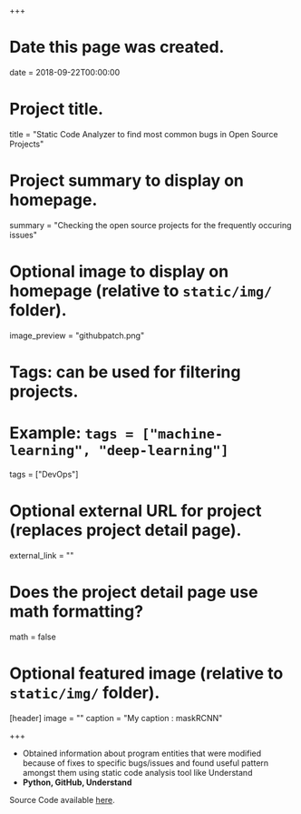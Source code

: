 +++
# Date this page was created.
date = 2018-09-22T00:00:00

# Project title.
title = "Static Code Analyzer to find most common bugs in Open Source Projects"

# Project summary to display on homepage.
summary = "Checking the open source projects for the frequently occuring issues"

# Optional image to display on homepage (relative to `static/img/` folder).
image_preview = "githubpatch.png"

# Tags: can be used for filtering projects.
# Example: `tags = ["machine-learning", "deep-learning"]`
tags = ["DevOps"]

# Optional external URL for project (replaces project detail page).
external_link = ""

# Does the project detail page use math formatting?
math = false

# Optional featured image (relative to `static/img/` folder).
[header]
image = ""
caption = "My caption : maskRCNN"

+++
* Obtained information about program entities that were modified because of fixes to specific bugs/issues and found useful
pattern amongst them using static code analysis tool like Understand
* **Python, GitHub, Understand**

Source Code available [here](https://github.com/ashwanikhemani/StaticCodeAnalyzer).
